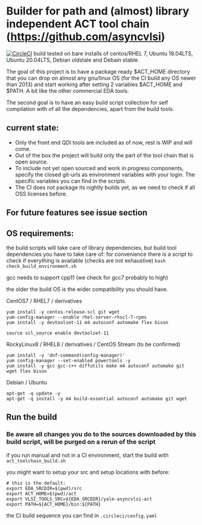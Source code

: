 # Builder for path and (almost) library independent ACT tool chain (https://github.com/asyncvlsi)

[![CircleCI](https://circleci.com/gh/bics-rug/act-toolchain-build/tree/main.svg?style=svg)](https://circleci.com/gh/bics-rug/act-toolchain-build/tree/main) build tested on bare installs of centos/RHEL 7, Ubuntu 18.04LTS, Ubuntu 20.04LTS, Debian oldstale and Debain stable.


The goal of this project is to have a package ready $ACT\_HOME directory that you can drop on almost any gnu/linux OS (for the CI build any OS newer than 2013) and start working after setting 2 variables $ACT\_HOME and $PATH. A bit like the other commercial EDA tools.

The second goal is to have an easy build script collection for self compilation with of all the dependencies, apart from the build tools.

## current state:
- Only the front end QDI tools are included as of now, rest is WIP and will come.
- Out of the box the project will build only the part of the tool chain that is open source.
- To include not yet open sourced and work in progress components, specify the closed git-urls as environment variables with your login. The specific variables you can find in the scripts.
- The CI does not package its nightly builds yet, as we need to check if all OSS licenses before.

## For future features see issue section

## OS requirements:

the build scripts will take care of library dependencies, but build tool dependencies you have to take care of: 
for convenience there is a script to check if everything is available (checks are not exhaustive) `bash check_build_environment.sh`

gcc needs to support cpp11 (we check for gcc7 probably to high)

the older the build OS is the wider compatibility you should have.

CentOS7 / RHEL7 / derivatives
```
yum install -y centos-release-scl git wget
yum-config-manager --enable rhel-server-rhscl-7-rpms
yum install -y devtoolset-11 m4 autoconf automake flex bison

source scl_source enable devtoolset-11
```

RockyLinux8 / RHEL8 / derivatives / CentOS Stream (to be confirmed)
```
yum install -y 'dnf-command(config-manager)'
yum config-manager --set-enabled powertools -y
yum install -y gcc gcc-c++ diffutils make m4 autoconf automake git wget flex bison
```

Debian / Ubuntu
```
apt-get -q update -y
apt-get -q install -y m4 build-essential autoconf automake git wget
```
## Run the build

### Be aware all changes you do to the sources downloaded by this build script, will be purged on a rerun of the script

if you run manual and not in a CI environment, start the build with `act_toolchain_build.sh`

you might want to setup your src and setup locations with before:
```
# this is the default:
export EDA_SRCDIR=$(pwd)/src
export ACT_HOME=$(pwd)/act
export VLSI_TOOLS_SRC=${EDA_SRCDIR}/yale-asyncvlsi-act
export PATH=${ACT_HOME}/bin:${PATH}
```

the CI build sequence you can find in `.circleci/config.yaml`
